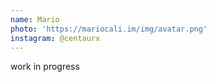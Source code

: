 ```yaml
---
name: Mario
photo: 'https://mariocali.im/img/avatar.png'
instagram: @centaurx
---
```

work in progress
